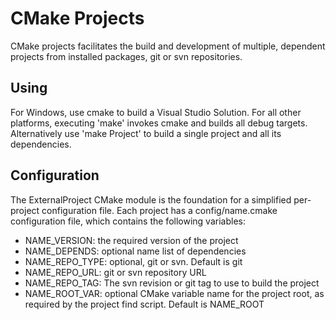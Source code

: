 # CMake Projects

CMake projects facilitates the build and development of multiple,
dependent projects from installed packages, git or svn repositories.

## Using

For Windows, use cmake to build a Visual Studio Solution. For all other
platforms, executing 'make' invokes cmake and builds all debug
targets. Alternatively use 'make Project' to build a single project and
all its dependencies.
 
## Configuration

The ExternalProject CMake module is the foundation for a simplified
per-project configuration file. Each project has a config/name.cmake
configuration file, which contains the following variables:

* NAME\_VERSION: the required version of the project
* NAME\_DEPENDS: optional name list of dependencies
* NAME\_REPO\_TYPE: optional, git or svn. Default is git
* NAME\_REPO\_URL: git or svn repository URL
* NAME\_REPO\_TAG: The svn revision or git tag to use to build the project
* NAME\_ROOT\_VAR: optional CMake variable name for the project root,
  as required by the project find script. Default is  NAME\_ROOT

